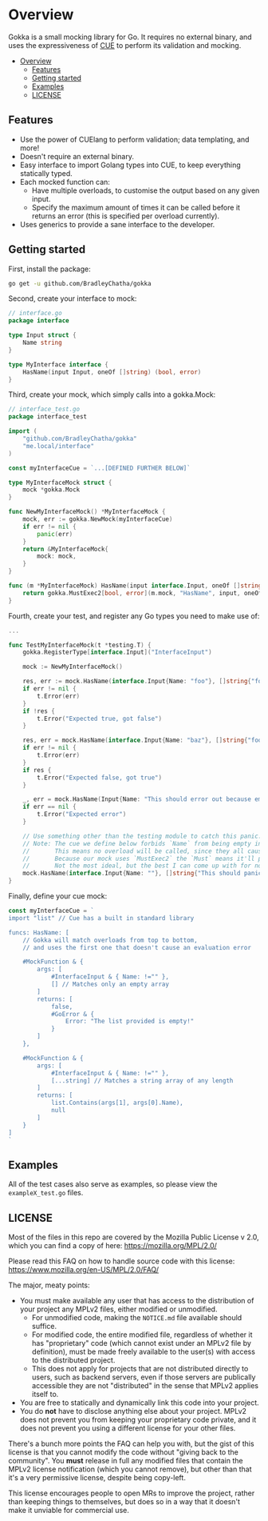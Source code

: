 # Overview

Gokka is a small mocking library for Go. It requires no external binary, and uses the expressiveness of
[CUE](https://cuelang.org/) to perform its validation and mocking.

- [Overview](#overview)
  - [Features](#features)
  - [Getting started](#getting-started)
  - [Examples](#examples)
  - [LICENSE](#license)

## Features

- Use the power of CUElang to perform validation; data templating, and more!
- Doesn't require an external binary.
- Easy interface to import Golang types into CUE, to keep everything statically typed.
- Each mocked function can:
  - Have multiple overloads, to customise the output based on any given input.
  - Specify the maximum amount of times it can be called before it returns an error (this is specified per overload currently).
- Uses generics to provide a sane interface to the developer.

## Getting started

First, install the package:

```bash
go get -u github.com/BradleyChatha/gokka
```

Second, create your interface to mock:

```go
// interface.go
package interface

type Input struct {
    Name string
}

type MyInterface interface {
    HasName(input Input, oneOf []string) (bool, error)
}
```

Third, create your mock, which simply calls into a gokka.Mock:

```go
// interface_test.go
package interface_test

import (
    "github.com/BradleyChatha/gokka"
    "me.local/interface"
)

const myInterfaceCue = `...[DEFINED FURTHER BELOW]`

type MyInterfaceMock struct {
    mock *gokka.Mock
}

func NewMyInterfaceMock() *MyInterfaceMock {
    mock, err := gokka.NewMock(myInterfaceCue)
    if err != nil {
        panic(err)
    }
    return &MyInterfaceMock{
        mock: mock,
    }
}

func (m *MyInterfaceMock) HasName(input interface.Input, oneOf []string) (bool, error) {
    return gokka.MustExec2[bool, error](m.mock, "HasName", input, oneOf)
}
```

Fourth, create your test, and register any Go types you need to make use of:

```go
...

func TestMyInterfaceMock(t *testing.T) {
    gokka.RegisterType[interface.Input]("InterfaceInput")

    mock := NewMyInterfaceMock()

    res, err := mock.HasName(interface.Input{Name: "foo"}, []string{"foo", "bar"})
    if err != nil {
        t.Error(err)
    }
    if !res {
        t.Error("Expected true, got false")
    }

    res, err = mock.HasName(interface.Input{Name: "baz"}, []string{"foo", "bar"})
    if err != nil {
        t.Error(err)
    }
    if res {
        t.Error("Expected false, got true")
    }

    _, err = mock.HasName(Input{Name: "This should error out because empty list"}, []string{})
    if err == nil {
        t.Error("Expected error")
    }

    // Use something other than the testing module to catch this panic.
    // Note: The cue we define below forbids `Name` from being empty in both overloads.
    //       This means no overload will be called, since they all cause an evaluation error.
    //       Because our mock uses `MustExec2` the `Must` means it'll panic upon evaluation error.
    //       Not the most ideal, but the best I can come up with for now.
    mock.HasName(interface.Input{Name: ""}, []string{"This should panic because of an evaluation error"})
}
```

Finally, define your cue mock:

```go
const myInterfaceCue = `
import "list" // Cue has a built in standard library

funcs: HasName: [
    // Gokka will match overloads from top to bottom, 
    // and uses the first one that doesn't cause an evaluation error

    #MockFunction & {
        args: [
            #InterfaceInput & { Name: !="" },
            [] // Matches only an empty array
        ]
        returns: [
            false,
            #GoError & {
                Error: "The list provided is empty!"
            }
        ]
    },

    #MockFunction & {
        args: [
            #InterfaceInput & { Name: !="" },
            [...string] // Matches a string array of any length
        ]
        returns: [
            list.Contains(args[1], args[0].Name),
            null
        ]
    }
]
`
```

## Examples

All of the test cases also serve as examples, so please view the `exampleX_test.go` files.

## LICENSE

Most of the files in this repo are covered by the Mozilla Public License v 2.0, which you can find a copy of here: https://mozilla.org/MPL/2.0/

Please read this FAQ on how to handle source code with this license: https://www.mozilla.org/en-US/MPL/2.0/FAQ/

The major, meaty points:

* You must make available any user that has access to the distribution of your project any MPLv2 files, either modified or unmodified.
    * For unmodified code, making the `NOTICE.md` file available should suffice.
    * For modified code, the entire modified file, regardless of whether it has "proprietary" code (which cannot exist under an MPLv2 file by definition), must be made freely available to the user(s) with access to the distributed project.
    * This does not apply for projects that are not distributed directly to users, such as backend servers, even if those servers are publically accessible they are not "distributed" in the sense that MPLv2 applies itself to.
* You are free to statically and dynamically link this code into your project.
* You do **not** have to disclose anything else about your project. MPLv2 does not prevent you from keeping your proprietary code private, and it does not prevent you using a different license for your other files.

There's a bunch more points the FAQ can help you with, but the gist of this license is that you cannot modify the code without "giving back to the community". You **must** release in full any modified files that contain the MPLv2 license notification (which you cannot remove), but other than that it's a very permissive license, despite being copy-left.

This license encourages people to open MRs to improve the project, rather than keeping things to themselves, but does so in a way that it doesn't make it unviable for commercial use.
